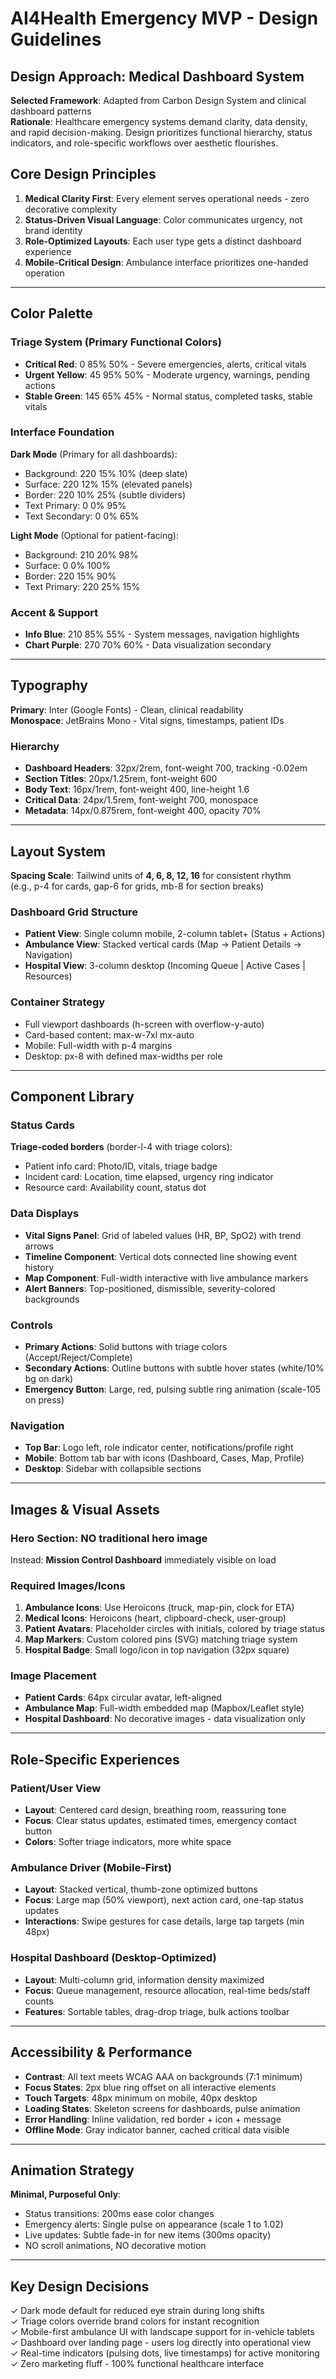 # AI4Health Emergency MVP - Design Guidelines

## Design Approach: Medical Dashboard System

**Selected Framework**: Adapted from Carbon Design System and clinical dashboard patterns  
**Rationale**: Healthcare emergency systems demand clarity, data density, and rapid decision-making. Design prioritizes functional hierarchy, status indicators, and role-specific workflows over aesthetic flourishes.

## Core Design Principles

1. **Medical Clarity First**: Every element serves operational needs - zero decorative complexity
2. **Status-Driven Visual Language**: Color communicates urgency, not brand identity
3. **Role-Optimized Layouts**: Each user type gets a distinct dashboard experience
4. **Mobile-Critical Design**: Ambulance interface prioritizes one-handed operation

---

## Color Palette

### Triage System (Primary Functional Colors)
- **Critical Red**: 0 85% 50% - Severe emergencies, alerts, critical vitals
- **Urgent Yellow**: 45 95% 50% - Moderate urgency, warnings, pending actions
- **Stable Green**: 145 65% 45% - Normal status, completed tasks, stable vitals

### Interface Foundation
**Dark Mode** (Primary for all dashboards):
- Background: 220 15% 10% (deep slate)
- Surface: 220 12% 15% (elevated panels)
- Border: 220 10% 25% (subtle dividers)
- Text Primary: 0 0% 95%
- Text Secondary: 0 0% 65%

**Light Mode** (Optional for patient-facing):
- Background: 210 20% 98%
- Surface: 0 0% 100%
- Border: 220 15% 90%
- Text Primary: 220 25% 15%

### Accent & Support
- **Info Blue**: 210 85% 55% - System messages, navigation highlights
- **Chart Purple**: 270 70% 60% - Data visualization secondary

---

## Typography

**Primary**: Inter (Google Fonts) - Clean, clinical readability  
**Monospace**: JetBrains Mono - Vital signs, timestamps, patient IDs

### Hierarchy
- **Dashboard Headers**: 32px/2rem, font-weight 700, tracking -0.02em
- **Section Titles**: 20px/1.25rem, font-weight 600
- **Body Text**: 16px/1rem, font-weight 400, line-height 1.6
- **Critical Data**: 24px/1.5rem, font-weight 700, monospace
- **Metadata**: 14px/0.875rem, font-weight 400, opacity 70%

---

## Layout System

**Spacing Scale**: Tailwind units of **4, 6, 8, 12, 16** for consistent rhythm  
(e.g., p-4 for cards, gap-6 for grids, mb-8 for section breaks)

### Dashboard Grid Structure
- **Patient View**: Single column mobile, 2-column tablet+ (Status + Actions)
- **Ambulance View**: Stacked vertical cards (Map → Patient Details → Navigation)
- **Hospital View**: 3-column desktop (Incoming Queue | Active Cases | Resources)

### Container Strategy
- Full viewport dashboards (h-screen with overflow-y-auto)
- Card-based content: max-w-7xl mx-auto
- Mobile: Full-width with p-4 margins
- Desktop: px-8 with defined max-widths per role

---

## Component Library

### Status Cards
**Triage-coded borders** (border-l-4 with triage colors):
- Patient info card: Photo/ID, vitals, triage badge
- Incident card: Location, time elapsed, urgency ring indicator
- Resource card: Availability count, status dot

### Data Displays
- **Vital Signs Panel**: Grid of labeled values (HR, BP, SpO2) with trend arrows
- **Timeline Component**: Vertical dots connected line showing event history
- **Map Component**: Full-width interactive with live ambulance markers
- **Alert Banners**: Top-positioned, dismissible, severity-colored backgrounds

### Controls
- **Primary Actions**: Solid buttons with triage colors (Accept/Reject/Complete)
- **Secondary Actions**: Outline buttons with subtle hover states (white/10% bg on dark)
- **Emergency Button**: Large, red, pulsing subtle ring animation (scale-105 on press)

### Navigation
- **Top Bar**: Logo left, role indicator center, notifications/profile right
- **Mobile**: Bottom tab bar with icons (Dashboard, Cases, Map, Profile)
- **Desktop**: Sidebar with collapsible sections

---

## Images & Visual Assets

### Hero Section: NO traditional hero image
Instead: **Mission Control Dashboard** immediately visible on load

### Required Images/Icons
1. **Ambulance Icons**: Use Heroicons (truck, map-pin, clock for ETA)
2. **Medical Icons**: Heroicons (heart, clipboard-check, user-group)
3. **Patient Avatars**: Placeholder circles with initials, colored by triage status
4. **Map Markers**: Custom colored pins (SVG) matching triage system
5. **Hospital Badge**: Small logo/icon in top navigation (32px square)

### Image Placement
- **Patient Cards**: 64px circular avatar, left-aligned
- **Ambulance Map**: Full-width embedded map (Mapbox/Leaflet style)
- **Hospital Dashboard**: No decorative images - data visualization only

---

## Role-Specific Experiences

### Patient/User View
- **Layout**: Centered card design, breathing room, reassuring tone
- **Focus**: Clear status updates, estimated times, emergency contact button
- **Colors**: Softer triage indicators, more white space

### Ambulance Driver (Mobile-First)
- **Layout**: Stacked vertical, thumb-zone optimized buttons
- **Focus**: Large map (50% viewport), next action card, one-tap status updates
- **Interactions**: Swipe gestures for case details, large tap targets (min 48px)

### Hospital Dashboard (Desktop-Optimized)
- **Layout**: Multi-column grid, information density maximized
- **Focus**: Queue management, resource allocation, real-time beds/staff counts
- **Features**: Sortable tables, drag-drop triage, bulk actions toolbar

---

## Accessibility & Performance

- **Contrast**: All text meets WCAG AAA on backgrounds (7:1 minimum)
- **Focus States**: 2px blue ring offset on all interactive elements
- **Touch Targets**: 48px minimum on mobile, 40px desktop
- **Loading States**: Skeleton screens for dashboards, pulse animation
- **Error Handling**: Inline validation, red border + icon + message
- **Offline Mode**: Gray indicator banner, cached critical data visible

---

## Animation Strategy

**Minimal, Purposeful Only**:
- Status transitions: 200ms ease color changes
- Emergency alerts: Single pulse on appearance (scale 1 to 1.02)
- Live updates: Subtle fade-in for new items (300ms opacity)
- NO scroll animations, NO decorative motion

---

## Key Design Decisions

✓ Dark mode default for reduced eye strain during long shifts  
✓ Triage colors override brand colors for instant recognition  
✓ Mobile-first ambulance UI with landscape support for in-vehicle tablets  
✓ Dashboard over landing page - users log directly into operational view  
✓ Real-time indicators (pulsing dots, live timestamps) for active monitoring  
✓ Zero marketing fluff - 100% functional healthcare interface